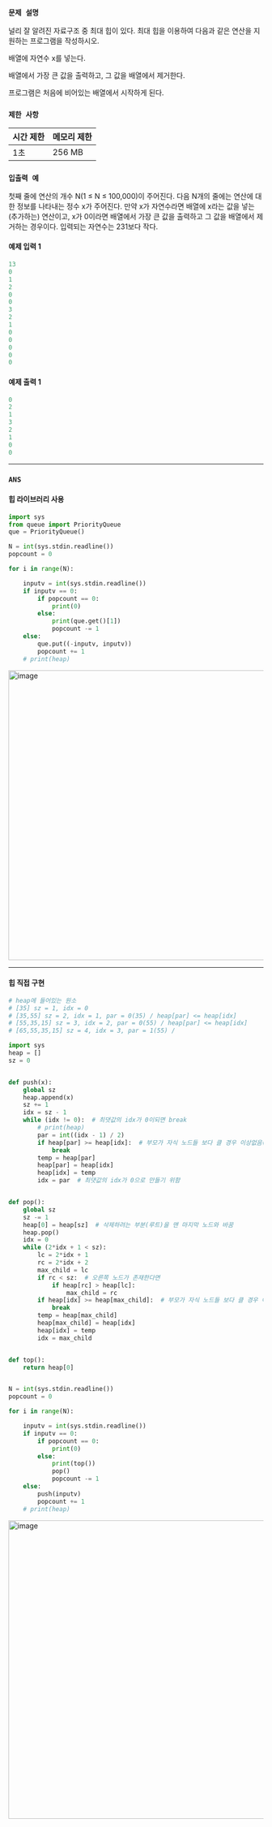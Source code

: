 ### `문제 설명`

널리 잘 알려진 자료구조 중 최대 힙이 있다. 최대 힙을 이용하여 다음과 같은 연산을 지원하는 프로그램을 작성하시오.

배열에 자연수 x를 넣는다.

배열에서 가장 큰 값을 출력하고, 그 값을 배열에서 제거한다.

프로그램은 처음에 비어있는 배열에서 시작하게 된다.

### `제한 사항`

|시간 제한|	메모리 제한|
|---|---|
|1초|	256 MB	|

### `입출력 예`

첫째 줄에 연산의 개수 N(1 ≤ N ≤ 100,000)이 주어진다. 다음 N개의 줄에는 연산에 대한 정보를 나타내는 정수 x가 주어진다. 만약 x가 자연수라면 배열에 x라는 값을 넣는(추가하는) 연산이고, x가 0이라면 배열에서 가장 큰 값을 출력하고 그 값을 배열에서 제거하는 경우이다. 입력되는 자연수는 231보다 작다.

#### 예제 입력 1

```python
13
0
1
2
0
0
3
2
1
0
0
0
0
0
```
#### 예제 출력 1

```python
0
2
1
3
2
1
0
0
```

----

### `ANS`

#### 힙 라이브러리 사용

```python
import sys
from queue import PriorityQueue
que = PriorityQueue()

N = int(sys.stdin.readline())
popcount = 0

for i in range(N):

    inputv = int(sys.stdin.readline())
    if inputv == 0:
        if popcount == 0:
            print(0)
        else:
            print(que.get()[1])
            popcount -= 1
    else:
        que.put((-inputv, inputv))
        popcount += 1
    # print(heap)

```

<img width="571" alt="image" src="https://user-images.githubusercontent.com/84978165/229707469-e906b9bb-e535-485b-9564-81a91614a32c.png">


---


#### 힙 직접 구현

```python
# heap에 들어있는 원소
# [35] sz = 1, idx = 0
# [35,55] sz = 2, idx = 1, par = 0(35) / heap[par] <= heap[idx]
# [55,35,15] sz = 3, idx = 2, par = 0(55) / heap[par] <= heap[idx]
# [65,55,35,15] sz = 4, idx = 3, par = 1(55) /

import sys
heap = []
sz = 0


def push(x):
    global sz
    heap.append(x)
    sz += 1
    idx = sz - 1
    while (idx != 0):  # 최댓값의 idx가 0이되면 break
        # print(heap)
        par = int((idx - 1) / 2)
        if heap[par] >= heap[idx]:  # 부모가 자식 노드들 보다 클 경우 이상없음(최대 힙)
            break
        temp = heap[par]
        heap[par] = heap[idx]
        heap[idx] = temp
        idx = par  # 최댓값의 idx가 0으로 만들기 위함


def pop():
    global sz
    sz -= 1
    heap[0] = heap[sz]  # 삭제하려는 부분(루트)을 맨 마지막 노드와 바꿈
    heap.pop()
    idx = 0
    while (2*idx + 1 < sz):
        lc = 2*idx + 1
        rc = 2*idx + 2
        max_child = lc
        if rc < sz:  # 오른쪽 노드가 존재한다면
            if heap[rc] > heap[lc]:
                max_child = rc
        if heap[idx] >= heap[max_child]:  # 부모가 자식 노드들 보다 클 경우 이상없음(최대 힙)
            break
        temp = heap[max_child]
        heap[max_child] = heap[idx]
        heap[idx] = temp
        idx = max_child


def top():
    return heap[0]


N = int(sys.stdin.readline())
popcount = 0

for i in range(N):

    inputv = int(sys.stdin.readline())
    if inputv == 0:
        if popcount == 0:
            print(0)
        else:
            print(top())
            pop()
            popcount -= 1
    else:
        push(inputv)
        popcount += 1
    # print(heap)


```

<img width="588" alt="image" src="https://user-images.githubusercontent.com/84978165/229707518-0bbdbdd7-38d4-449d-ab8c-da1b15b9a37b.png">






